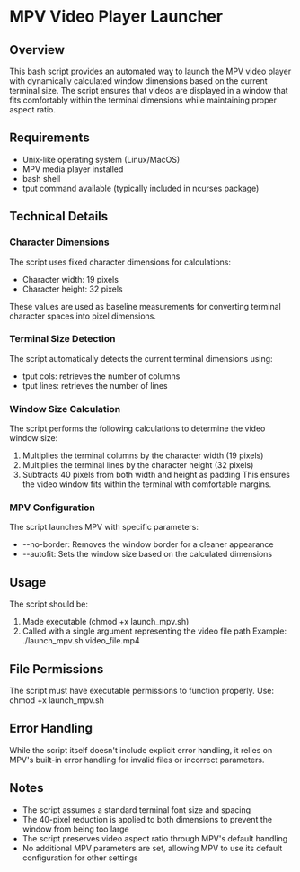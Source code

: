 # MPV Video Player Launcher

## Overview
This bash script provides an automated way to launch the MPV video player with dynamically calculated window dimensions based on the current terminal size. The script ensures that videos are displayed in a window that fits comfortably within the terminal dimensions while maintaining proper aspect ratio.

## Requirements
- Unix-like operating system (Linux/MacOS)
- MPV media player installed
- bash shell
- tput command available (typically included in ncurses package)

## Technical Details

### Character Dimensions
The script uses fixed character dimensions for calculations:
- Character width: 19 pixels
- Character height: 32 pixels

These values are used as baseline measurements for converting terminal character spaces into pixel dimensions.

### Terminal Size Detection
The script automatically detects the current terminal dimensions using:
- tput cols: retrieves the number of columns
- tput lines: retrieves the number of lines

### Window Size Calculation
The script performs the following calculations to determine the video window size:
1. Multiplies the terminal columns by the character width (19 pixels)
2. Multiplies the terminal lines by the character height (32 pixels)
3. Subtracts 40 pixels from both width and height as padding
This ensures the video window fits within the terminal with comfortable margins.

### MPV Configuration
The script launches MPV with specific parameters:
- --no-border: Removes the window border for a cleaner appearance
- --autofit: Sets the window size based on the calculated dimensions

## Usage
The script should be:
1. Made executable (chmod +x launch_mpv.sh)
2. Called with a single argument representing the video file path
Example: ./launch_mpv.sh video_file.mp4

## File Permissions
The script must have executable permissions to function properly. Use:
chmod +x launch_mpv.sh

## Error Handling
While the script itself doesn't include explicit error handling, it relies on MPV's built-in error handling for invalid files or incorrect parameters.

## Notes
- The script assumes a standard terminal font size and spacing
- The 40-pixel reduction is applied to both dimensions to prevent the window from being too large
- The script preserves video aspect ratio through MPV's default handling
- No additional MPV parameters are set, allowing MPV to use its default configuration for other settings